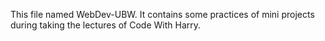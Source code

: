 This file named WebDev-UBW. It contains some practices of mini projects during taking the lectures of Code With Harry.
